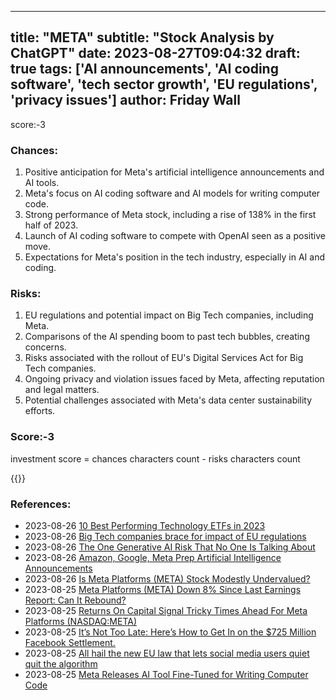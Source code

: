
---
title: "META"
subtitle: "Stock Analysis by ChatGPT"
date: 2023-08-27T09:04:32
draft: true
tags: ['AI announcements', 'AI coding software', 'tech sector growth', 'EU regulations', 'privacy issues']
author: Friday Wall
---

score:-3
### Chances:
1. Positive anticipation for Meta's artificial intelligence announcements and AI tools.
2. Meta's focus on AI coding software and AI models for writing computer code.
3. Strong performance of Meta stock, including a rise of 138% in the first half of 2023.
4. Launch of AI coding software to compete with OpenAI seen as a positive move.
5. Expectations for Meta's position in the tech industry, especially in AI and coding.
### Risks:
1. EU regulations and potential impact on Big Tech companies, including Meta.
2. Comparisons of the AI spending boom to past tech bubbles, creating concerns.
3. Risks associated with the rollout of EU's Digital Services Act for Big Tech companies.
4. Ongoing privacy and violation issues faced by Meta, affecting reputation and legal matters.
5. Potential challenges associated with Meta's data center sustainability efforts.
### Score:-3
investment score = chances characters count - risks characters count

{{<tradingview symbol="NASDAQ:META">}}
### References:
- 2023-08-26 [10 Best Performing Technology ETFs in 2023](https://finance.yahoo.com/news/10-best-performing-technology-etfs-143502130.html?.tsrc=rss)
- 2023-08-26 [Big Tech companies brace for impact of EU regulations](https://finance.yahoo.com/video/big-tech-companies-brace-impact-211135930.html?.tsrc=rss)
- 2023-08-26 [The One Generative AI Risk That No One Is Talking About](https://finance.yahoo.com/m/e6efec82-03ec-359e-974b-d5f651812caf/the-one-generative-ai-risk.html?.tsrc=rss)
- 2023-08-26 [Amazon, Google, Meta Prep Artificial Intelligence Announcements](https://finance.yahoo.com/m/38211c51-e6f0-36f5-9ab4-86a45ea7fd8f/amazon%2C-google%2C-meta-prep.html?.tsrc=rss)
- 2023-08-26 [Is Meta Platforms (META) Stock Modestly Undervalued?](https://finance.yahoo.com/news/meta-platforms-meta-stock-modestly-163312447.html?.tsrc=rss)
- 2023-08-25 [Meta Platforms (META) Down 8% Since Last Earnings Report: Can It Rebound?](https://finance.yahoo.com/news/meta-platforms-meta-down-8-153121836.html?.tsrc=rss)
- 2023-08-25 [Returns On Capital Signal Tricky Times Ahead For Meta Platforms (NASDAQ:META)](https://finance.yahoo.com/news/returns-capital-signal-tricky-times-140015417.html?.tsrc=rss)
- 2023-08-25 [It’s Not Too Late: Here’s How to Get In on the $725 Million Facebook Settlement.](https://finance.yahoo.com/m/d2e2842c-694a-37de-875e-354ff4d2a3ba/it%E2%80%99s-not-too-late%3A-here%E2%80%99s-how.html?.tsrc=rss)
- 2023-08-25 [All hail the new EU law that lets social media users quiet quit the algorithm](https://techcrunch.com/2023/08/25/quiet-qutting-ai/?.tsrc=rss)
- 2023-08-25 [Meta Releases AI Tool Fine-Tuned for Writing Computer Code](https://finance.yahoo.com/m/aa62031e-df76-3706-b4a4-258ede5d5c1a/meta-releases-ai-tool.html?.tsrc=rss)


                